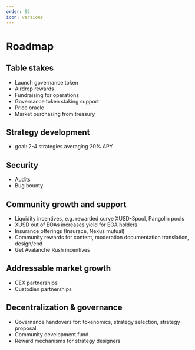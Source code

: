 ```yaml
---
order: 95
icon: versions
---
```

# Roadmap
## Table stakes
* Launch governance token
* Airdrop rewards
* Fundraising for operations
* Governance token staking support
* Price oracle
* Market purchasing from treasury
## Strategy development
* goal: 2-4 strategies averaging 20% APY
## Security
* Audits
* Bug bounty
## Community growth and support
* Liquidity incentives, e.g. rewarded curve XUSD-3pool, Pangolin pools
* XUSD out of EOAs increases yield for EOA holders
* Insurance offerings (Insurace, Nexus mutual)
* Community rewards for content, moderation documentation translation, design/end
* Get Avalanche Rush incentives
## Addressable market growth
* CEX partnerships
* Custodian partnerships
## Decentralization & governance
* Governance handovers for: tokenomics, strategy selection, strategy proposal
* Community development fund
* Reward mechanisms for strategy designers

